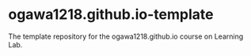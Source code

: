 # ogawa1218.github.io-template
The template repository for the ogawa1218.github.io course on Learning Lab.
